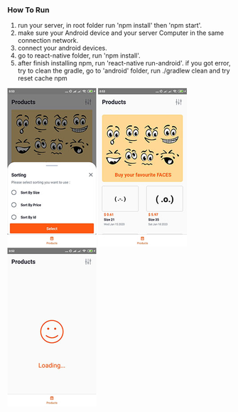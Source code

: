 ### How To Run

1. run your server, in root folder run 'npm install' then 'npm start'.
2. make sure your Android device and your server Computer in the same connection network.
3. connect your android devices.
4. go to react-native folder, run 'npm install'.
5. after finish installing npm, run 'react-native run-android'.
if you got error, try to clean the gradle, go to 'android' folder, run ./gradlew clean and try reset cache npm


![Alt text](SS1.jpg?raw=true "SS1")
![Alt text](SS2.jpg?raw=true "SS2")
![Alt text](SS3.jpg?raw=true "SS3")
